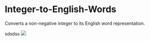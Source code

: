 # Integer-to-English-Words
Converts a non-negative integer to its English word representation.


sdsdss
![](https://github.com/sabrenda/Integer-to-English-Words/tree/main/img/1.png)
